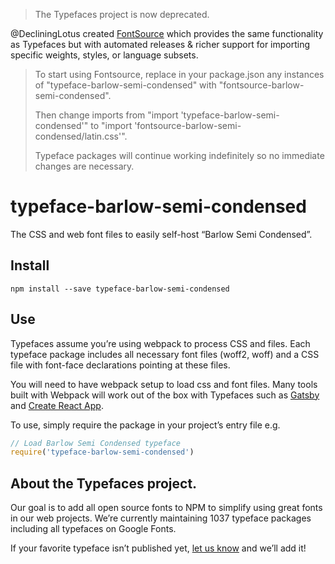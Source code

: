 >The Typefaces project is now deprecated.

@DecliningLotus created
[FontSource](https://github.com/fontsource/fontsource) which provides the
same functionality as Typefaces but with automated releases & richer
support for importing specific weights, styles, or language subsets.
>
>To start using Fontsource, replace in your package.json any instances of
"typeface-barlow-semi-condensed" with "fontsource-barlow-semi-condensed".
>
> Then change imports from "import 'typeface-barlow-semi-condensed'" to "import 'fontsource-barlow-semi-condensed/latin.css'".
>
>Typeface packages will continue working indefinitely so no immediate
>changes are necessary.

# typeface-barlow-semi-condensed

The CSS and web font files to easily self-host “Barlow Semi Condensed”.

## Install

`npm install --save typeface-barlow-semi-condensed`

## Use

Typefaces assume you’re using webpack to process CSS and files. Each typeface
package includes all necessary font files (woff2, woff) and a CSS file with
font-face declarations pointing at these files.

You will need to have webpack setup to load css and font files. Many tools built
with Webpack will work out of the box with Typefaces such as [Gatsby](https://github.com/gatsbyjs/gatsby)
and [Create React App](https://github.com/facebookincubator/create-react-app).

To use, simply require the package in your project’s entry file e.g.

```javascript
// Load Barlow Semi Condensed typeface
require('typeface-barlow-semi-condensed')
```

## About the Typefaces project.

Our goal is to add all open source fonts to NPM to simplify using great fonts in
our web projects. We’re currently maintaining 1037 typeface packages
including all typefaces on Google Fonts.

If your favorite typeface isn’t published yet, [let us know](https://github.com/KyleAMathews/typefaces)
and we’ll add it!
